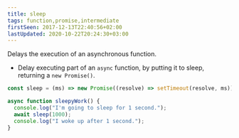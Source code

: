 ```yaml
---
title: sleep
tags: function,promise,intermediate
firstSeen: 2017-12-13T22:40:56+02:00
lastUpdated: 2020-10-22T20:24:30+03:00
---
```


Delays the execution of an asynchronous function.

- Delay executing part of an `async` function, by putting it to sleep, returning a `new Promise()`.

```js
const sleep = (ms) => new Promise((resolve) => setTimeout(resolve, ms));
```

```js
async function sleepyWork() {
  console.log("I'm going to sleep for 1 second.");
  await sleep(1000);
  console.log("I woke up after 1 second.");
}
```
